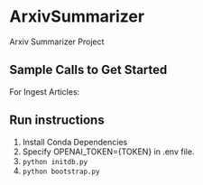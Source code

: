 # ArxivSummarizer
Arxiv Summarizer Project

## Sample Calls to Get Started
For Ingest Articles:

## Run instructions
1. Install Conda Dependencies
2. Specify OPENAI_TOKEN={TOKEN} in .env file.
2. `python initdb.py` 
3. `python bootstrap.py`
